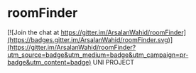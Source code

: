 # roomFinder

[![Join the chat at https://gitter.im/ArsalanWahid/roomFinder](https://badges.gitter.im/ArsalanWahid/roomFinder.svg)](https://gitter.im/ArsalanWahid/roomFinder?utm_source=badge&utm_medium=badge&utm_campaign=pr-badge&utm_content=badge)
UNI PROJECT
